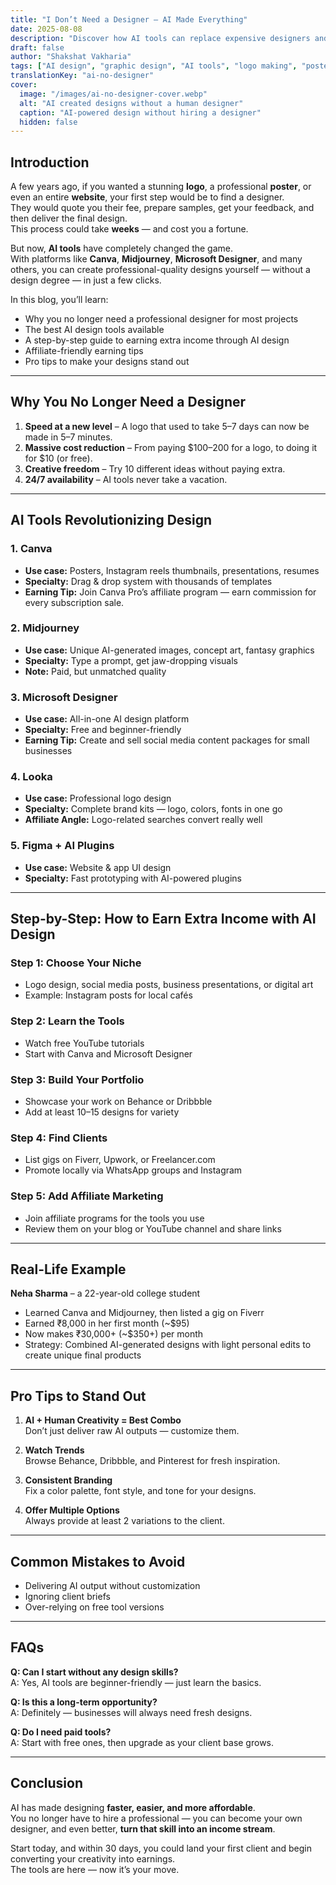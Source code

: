 ```yaml
---
title: "I Don’t Need a Designer – AI Made Everything"
date: 2025-08-08
description: "Discover how AI tools can replace expensive designers and help you create stunning visuals, logos, and marketing materials on your own."
draft: false
author: "Shakshat Vakharia"
tags: ["AI design", "graphic design", "AI tools", "logo making", "poster design", "online earning"]
translationKey: "ai-no-designer"
cover:
  image: "/images/ai-no-designer-cover.webp"
  alt: "AI created designs without a human designer"
  caption: "AI-powered design without hiring a designer"
  hidden: false
---
```


## Introduction

A few years ago, if you wanted a stunning **logo**, a professional **poster**, or even an entire **website**, your first step would be to find a designer.  
They would quote you their fee, prepare samples, get your feedback, and then deliver the final design.  
This process could take **weeks** — and cost you a fortune.

But now, **AI tools** have completely changed the game.  
With platforms like **Canva**, **Midjourney**, **Microsoft Designer**, and many others, you can create professional-quality designs yourself — without a design degree — in just a few clicks.

In this blog, you’ll learn:
- Why you no longer need a professional designer for most projects
- The best AI design tools available
- A step-by-step guide to earning extra income through AI design
- Affiliate-friendly earning tips
- Pro tips to make your designs stand out

---

## Why You No Longer Need a Designer

1. **Speed at a new level** – A logo that used to take 5–7 days can now be made in 5–7 minutes.
2. **Massive cost reduction** – From paying $100–200 for a logo, to doing it for $10 (or free).
3. **Creative freedom** – Try 10 different ideas without paying extra.
4. **24/7 availability** – AI tools never take a vacation.

---

## AI Tools Revolutionizing Design

### 1. **Canva**
- **Use case:** Posters, Instagram reels thumbnails, presentations, resumes
- **Specialty:** Drag & drop system with thousands of templates
- **Earning Tip:** Join Canva Pro’s affiliate program — earn commission for every subscription sale.

### 2. **Midjourney**
- **Use case:** Unique AI-generated images, concept art, fantasy graphics
- **Specialty:** Type a prompt, get jaw-dropping visuals
- **Note:** Paid, but unmatched quality

### 3. **Microsoft Designer**
- **Use case:** All-in-one AI design platform
- **Specialty:** Free and beginner-friendly
- **Earning Tip:** Create and sell social media content packages for small businesses

### 4. **Looka**
- **Use case:** Professional logo design
- **Specialty:** Complete brand kits — logo, colors, fonts in one go
- **Affiliate Angle:** Logo-related searches convert really well

### 5. **Figma + AI Plugins**
- **Use case:** Website & app UI design
- **Specialty:** Fast prototyping with AI-powered plugins

---

## Step-by-Step: How to Earn Extra Income with AI Design

### Step 1: Choose Your Niche
- Logo design, social media posts, business presentations, or digital art
- Example: Instagram posts for local cafés

### Step 2: Learn the Tools
- Watch free YouTube tutorials
- Start with Canva and Microsoft Designer

### Step 3: Build Your Portfolio
- Showcase your work on Behance or Dribbble
- Add at least 10–15 designs for variety

### Step 4: Find Clients
- List gigs on Fiverr, Upwork, or Freelancer.com
- Promote locally via WhatsApp groups and Instagram

### Step 5: Add Affiliate Marketing
- Join affiliate programs for the tools you use
- Review them on your blog or YouTube channel and share links

---

## Real-Life Example

**Neha Sharma** – a 22-year-old college student  
- Learned Canva and Midjourney, then listed a gig on Fiverr  
- Earned ₹8,000 in her first month (~$95)  
- Now makes ₹30,000+ (~$350+) per month  
- Strategy: Combined AI-generated designs with light personal edits to create unique final products

---

## Pro Tips to Stand Out

1. **AI + Human Creativity = Best Combo**  
   Don’t just deliver raw AI outputs — customize them.
   
2. **Watch Trends**  
   Browse Behance, Dribbble, and Pinterest for fresh inspiration.

3. **Consistent Branding**  
   Fix a color palette, font style, and tone for your designs.

4. **Offer Multiple Options**  
   Always provide at least 2 variations to the client.

---

## Common Mistakes to Avoid

- Delivering AI output without customization
- Ignoring client briefs
- Over-relying on free tool versions

---

## FAQs

**Q: Can I start without any design skills?**  
A: Yes, AI tools are beginner-friendly — just learn the basics.

**Q: Is this a long-term opportunity?**  
A: Definitely — businesses will always need fresh designs.

**Q: Do I need paid tools?**  
A: Start with free ones, then upgrade as your client base grows.

---

## Conclusion

AI has made designing **faster, easier, and more affordable**.  
You no longer have to hire a professional — you can become your own designer, and even better, **turn that skill into an income stream**.

Start today, and within 30 days, you could land your first client and begin converting your creativity into earnings.  
The tools are here — now it’s your move.